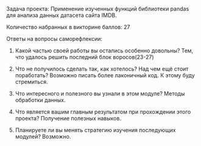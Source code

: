 Задача проекта: Применение изученных функций библиотеки pandas для анализа данных датасета сайта IMDB.

Количество набранных в викторине баллов: 27

Ответы на вопросы саморефлексии:

1. Какой частью своей работы вы остались особенно довольны? Тем, что удалось решить последний блок воросов(23-27)

2. Что не получилось сделать так, как хотелось? Над чем ещё стоит поработать? Возможно писать более лаконичный код. К этому буду стремиться.

3. Что интересного и полезного вы узнали в этом модуле? Методы обработки данных.

4. Что является вашим главным результатом при прохождении этого проекта? Получение полезных навыков.

5. Планируете ли вы менять стратегию изучения последующих модулей? Возможно.